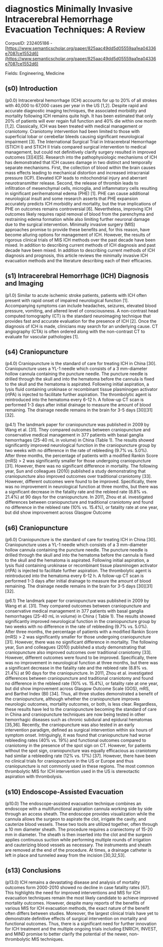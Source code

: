 # diagnostics Minimally Invasive Intracerebral Hemorrhage Evacuation Techniques: A Review

CorpusID: 232405186 - [https://www.semanticscholar.org/paper/825aac49dd5d05559aa1ea04336e7087ce1552d6](https://www.semanticscholar.org/paper/825aac49dd5d05559aa1ea04336e7087ce1552d6)

Fields: Engineering, Medicine

## (s0) Introduction
(p0.0) Intracerebral hemorrhage (ICH) accounts for up to 20% of all strokes with 40,000 to 67,000 cases per year in the US [1,2]. Despite rapid and accurate diagnostic imaging techniques, the associated morbidity and mortality following ICH remains quite high. It has been estimated that only 20% of patients will ever regain full function and 40% die within one month [1,2]. Classically, ICH was been treated with medical management or craniotomy. Craniotomy intervention had been limited to those with superficial lobar or cerebellar bleeds causing significant neurological impairment [3]. The International Surgical Trial in Intracerebral Hemorrhage (STICH I) and STICH II trials compared surgical intervention to medical management, but could not definitively clarify surgery resulted in improved outcomes [3][4][5]. Research into the pathophysiologic mechanisms of ICH has demonstrated that ICH causes damage in two distinct and temporally separate mechanisms. First, the collection of blood within the brain causes mass effects leading to mechanical distortion and increased intracranial pressure (ICP). Elevated ICP leads to mitochondrial injury and aberrant neurotransmitter release. Second, the release of thrombin leads to infiltration of mesenchymal cells, microglia, and inflammatory cells resulting in significant perihematomal edema (PHE) [1]. PHE can cause additional neurological insult and some research asserts that PHE expansion accurately predicts ICH morbidity and mortality, but the true implications of PHE on outcomes remains controversial [6]. Nevertheless, improving ICH outcomes likely requires rapid removal of blood from the parenchyma and restraining edema formation while also limiting further neuronal damage due to the surgical intervention. Minimally invasive surgery (MIS) approaches promise to provide these benefits and, for this reason, have become alluring options for management of ICH. However, the results of rigorous clinical trials of MIS ICH methods over the past decade have been mixed. In addition to describing current methods of ICH diagnosis and past decade have been mixed. In addition to describing current methods of ICH diagnosis and prognosis, this article reviews the minimally invasive ICH evacuation methods and the literature describing each of their efficacies.
## (s1) Intracerebral Hemorrhage (ICH) Diagnosis and Imaging
(p1.0) Similar to acute ischemic stroke patients, patients with ICH often present with rapid onset of impaired neurological function [1]. Accompanying symptoms can include headaches, seizures, elevated blood pressure, vomiting, and altered level of consciousness. A non-contrast head computed tomography (CT) is the standard neuroimaging technique that provides fast and accurate evaluation for the presence of ICH [2]. Once the diagnosis of ICH is made, clinicians may search for an underlying cause. CT angiography (CTA) is often ordered along with the non-contrast CT to evaluate for vascular pathologies [1].
## (s4) Craniopuncture
(p4.0) Craniopuncture is the standard of care for treating ICH in China [30]. Craniopuncture uses a YL-1 needle which consists of a 3 mm-diameter hollow cannula containing the puncture needle. The puncture needle is drilled through the skull and into the hematoma before the cannula is fixed to the skull and the hematoma is aspirated. Following initial aspiration, a lysis fluid containing urokinase or recombinant tissue plasminogen activator (rtPA) is injected to facilitate further aspiration. The thrombolytic agent is reintroduced into the hematoma every 6-12 h. A follow-up CT scan is performed 1-3 days after initial drainage to measure the amount of blood remaining. The drainage needle remains in the brain for 3-5 days [30][31][32].

(p4.1) The landmark paper for craniopuncture was published in 2009 by Wang et al. [31]. They compared outcomes between craniopuncture and conservative medical management in 377 patients with basal ganglia hemorrhages (25-40 mL in volume) in China (Table 1). The results showed significantly improved neurological function in the craniopuncture group by two weeks with no difference in the rate of rebleeding (9.7% vs. 5.0%). After three months, the percentage of patients with a modified Rankin Score (mRS) > 2 was significantly smaller for those undergoing craniopuncture [31]. However, there was no significant difference in mortality. The following year, Sun and colleagues (2010) published a study demonstrating that craniopuncture also improved outcomes over traditional craniotomy [33]. However, different outcomes were found to be improved. Specifically, there was no improvement in neurological function at three months, but there was a significant decrease in the fatality rate and the rebleed rate (8.8% vs. 21.4%) at 90 days for the craniopuncture. In 2011, Zhou et al. investigated differences between craniopuncture and traditional craniotomy and found no difference in the rebleed rate (10% vs. 15.4%), or fatality rate at one year, but did show improvement across Glasgow Outcome 
## (s6) Craniopuncture
(p6.0) Craniopuncture is the standard of care for treating ICH in China [30]. Craniopuncture uses a YL-1 needle which consists of a 3 mm-diameter hollow cannula containing the puncture needle. The puncture needle is drilled through the skull and into the hematoma before the cannula is fixed to the skull and the hematoma is aspirated. Following initial aspiration, a lysis fluid containing urokinase or recombinant tissue plasminogen activator (rtPA) is injected to facilitate further aspiration. The thrombolytic agent is reintroduced into the hematoma every 6-12 h. A follow-up CT scan is performed 1-3 days after initial drainage to measure the amount of blood remaining. The drainage needle remains in the brain for 3-5 days [30][31][32].

(p6.1) The landmark paper for craniopuncture was published in 2009 by Wang et al. [31]. They compared outcomes between craniopuncture and conservative medical management in 377 patients with basal ganglia hemorrhages (25-40 mL in volume) in China ( Table 1). The results showed significantly improved neurological function in the craniopuncture group by two weeks with no difference in the rate of rebleeding (9.7% vs. 5.0%). After three months, the percentage of patients with a modified Rankin Score (mRS) > 2 was significantly smaller for those undergoing craniopuncture [31]. However, there was no significant difference in mortality. The following year, Sun and colleagues (2010) published a study demonstrating that craniopuncture also improved outcomes over traditional craniotomy [33]. However, different outcomes were found to be improved. Specifically, there was no improvement in neurological function at three months, but there was a significant decrease in the fatality rate and the rebleed rate (8.8% vs. 21.4%) at 90 days for the craniopuncture. In 2011, Zhou et al. investigated differences between craniopuncture and traditional craniotomy and found no difference in the rebleed rate (10% vs. 15.4%), or fatality rate at one year, but did show improvement across Glasgow Outcome Scale (GOS), mRS, and Barthel Index (BI) [34]. Thus, all three studies demonstrated a benefit of the craniopuncture, although whether the craniopuncture improves neurologic outcomes, mortality outcomes, or both, is less clear. Regardless, these results have led to the craniopuncture becoming the standard of care in China and craniopuncture techniques are now being tested in other hemorrhagic diseases such as chronic subdural and epidural hematomas [35,36]. Recently, the craniopuncture was also tested in an early intervention paradigm, defined as surgical intervention within six hours of symptom onset. Intriguingly, it was found that craniopuncture had worse rebleeding rates (40% vs. 19%) and functional outcomes compared to craniotomy in the presence of the spot sign on CT. However, for patients without the spot sign, craniopuncture was equally efficacious as craniotomy had similar a rebleeding rate (12% vs. 17%) [37]. However, there have been no clinical trials for craniopuncture in the US or Europe and thus craniopuncture is not commonly used in these regions. The most common thrombolytic MIS for ICH intervention used in the US is stereotactic aspiration with thrombolysis. 
## (s10) Endoscope-Assisted Evacuation
(p10.0) The endoscope-assisted evacuation technique combines an endoscope with a multifunctional aspiration cannula working side by side through an access sheath. The endoscope provides visualization while the cannula allows the surgeon to aspirate the clot, irrigate the cavity, and cauterize blood vessels. These two tools are utilized together, often through a 10 mm diameter sheath. The procedure requires a craniectomy of 15-20 mm in diameter. The sheath is then inserted into the clot and the surgeon applies continuous suction while performing multiple rounds of irrigation and cauterizing blood vessels as necessary. The instruments and sheath are removed at the end of the procedure. At times, a drainage catheter is left in place and tunneled away from the incision [30,32,53].
## (s13) Conclusions
(p13.0) ICH remains a devastating disease and analysis of mortality outcomes form 2000-2010 showed no decline in case fatality rates [67]. This highlights the need for improved interventions and MIS for ICH evacuation techniques remain the most likely candidate to achieve improved mortality outcomes. However, despite many reports of the benefits of various MIS for ICH evacuation methods, the exact nature of the benefit often differs between studies. Moreover, the largest clinical trials have yet to demonstrate definitive effects of surgical intervention on mortality and functional outcomes. Thus, there is a significant need for further innovation for ICH treatment and the multiple ongoing trials including ENRICH, INVEST, and MIND promise to better clarify the potential of the newer, non-thrombolytic MIS techniques. 
